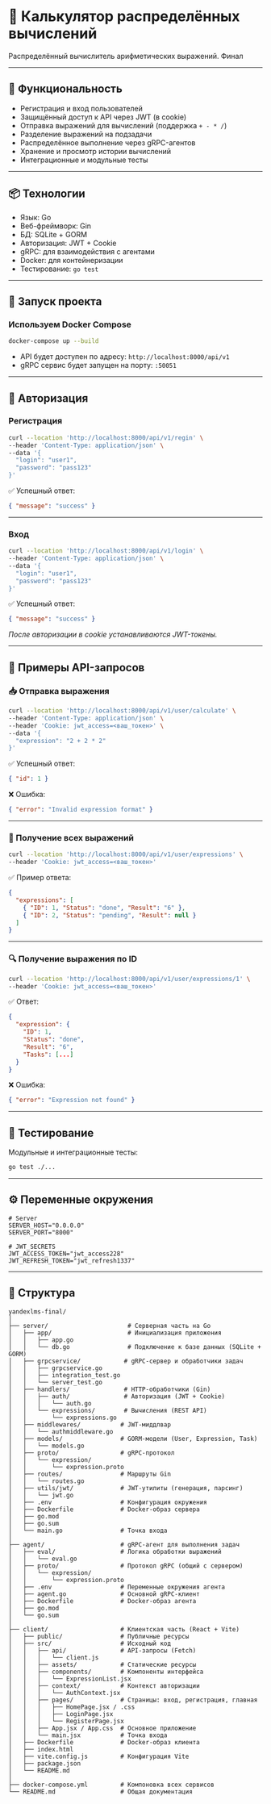 # 📡 Калькулятор распределённых вычислений

Распределённый вычислитель арифметических выражений. Финал

---

## 🚀 Функциональность

- Регистрация и вход пользователей
- Защищённый доступ к API через JWT (в cookie)
- Отправка выражений для вычислений (поддержка `+ - * /`)
- Разделение выражений на подзадачи
- Распределённое выполнение через gRPC-агентов
- Хранение и просмотр истории вычислений
- Интеграционные и модульные тесты

---

## 📦 Технологии

- Язык: Go
- Веб-фреймворк: Gin
- БД: SQLite + GORM
- Авторизация: JWT + Cookie
- gRPC: для взаимодействия с агентами
- Docker: для контейнеризации
- Тестирование: `go test`

---

## 🔧 Запуск проекта

### Используем Docker Compose

```bash
docker-compose up --build
````

* API будет доступен по адресу: `http://localhost:8000/api/v1`
* gRPC сервис будет запущен на порту: `:50051`

---

## 🔐 Авторизация

### Регистрация

```bash
curl --location 'http://localhost:8000/api/v1/regin' \
--header 'Content-Type: application/json' \
--data '{
  "login": "user1",
  "password": "pass123"
}'
```

✅ Успешный ответ:

```json
{ "message": "success" }
```

---

### Вход

```bash
curl --location 'http://localhost:8000/api/v1/login' \
--header 'Content-Type: application/json' \
--data '{
  "login": "user1",
  "password": "pass123"
}'
```

✅ Успешный ответ:

```json
{ "message": "success" }
```

*После авторизации в cookie устанавливаются JWT-токены.*

---

## 📡 Примеры API-запросов

### 📥 Отправка выражения

```bash
curl --location 'http://localhost:8000/api/v1/user/calculate' \
--header 'Content-Type: application/json' \
--header 'Cookie: jwt_access=<ваш_токен>' \
--data '{
  "expression": "2 + 2 * 2"
}'
```

✅ Успешный ответ:

```json
{ "id": 1 }
```

❌ Ошибка:

```json
{ "error": "Invalid expression format" }
```

---

### 📄 Получение всех выражений

```bash
curl --location 'http://localhost:8000/api/v1/user/expressions' \
--header 'Cookie: jwt_access=<ваш_токен>'
```

✅ Пример ответа:

```json
{
  "expressions": [
    { "ID": 1, "Status": "done", "Result": "6" },
    { "ID": 2, "Status": "pending", "Result": null }
  ]
}
```

---

### 🔍 Получение выражения по ID

```bash
curl --location 'http://localhost:8000/api/v1/user/expressions/1' \
--header 'Cookie: jwt_access=<ваш_токен>'
```

✅ Ответ:

```json
{
  "expression": {
    "ID": 1,
    "Status": "done",
    "Result": "6",
    "Tasks": [...]
  }
}
```

❌ Ошибка:

```json
{ "error": "Expression not found" }
```

---

## 🧪 Тестирование

Модульные и интеграционные тесты:

```bash
go test ./...
```

---

## ⚙ Переменные окружения

```env
# Server
SERVER_HOST="0.0.0.0"
SERVER_PORT="8000"

# JWT_SECRETS
JWT_ACCESS_TOKEN="jwt_access228"
JWT_REFRESH_TOKEN="jwt_refresh1337"
```

---

## 📁 Структура

```text
yandexlms-final/
│
├── server/                      # Серверная часть на Go
│   ├── app/                     # Инициализация приложения
│   │   ├── app.go
│   │   └── db.go                # Подключение к базе данных (SQLite + GORM)
│   ├── grpcservice/            # gRPC-сервер и обработчики задач
│   │   ├── grpcservice.go
│   │   ├── integration_test.go
│   │   └── server_test.go
│   ├── handlers/               # HTTP-обработчики (Gin)
│   │   ├── auth/               # Авторизация (JWT + Cookie)
│   │   │   └── auth.go
│   │   └── expressions/        # Вычисления (REST API)
│   │       └── expressions.go
│   ├── middlewares/           # JWT-миддлвар
│   │   └── authmiddleware.go
│   ├── models/                # GORM-модели (User, Expression, Task)
│   │   └── models.go
│   ├── proto/                 # gRPC-протокол
│   │   └── expression/
│   │       └── expression.proto
│   ├── routes/                # Маршруты Gin
│   │   └── routes.go
│   ├── utils/jwt/             # JWT-утилиты (генерация, парсинг)
│   │   └── jwt.go
│   ├── .env                   # Конфигурация окружения
│   ├── Dockerfile             # Docker-образ сервера
│   ├── go.mod
│   ├── go.sum
│   └── main.go                # Точка входа
│
├── agent/                     # gRPC-агент для выполнения задач
│   ├── eval/                  # Логика обработки выражений
│   │   └── eval.go
│   ├── proto/                 # Протокол gRPC (общий с сервером)
│   │   └── expression/
│   │       └── expression.proto
│   ├── .env                   # Переменные окружения агента
│   ├── agent.go               # Основной gRPC-клиент
│   ├── Dockerfile             # Docker-образ агента
│   ├── go.mod
│   └── go.sum
│
├── client/                    # Клиентская часть (React + Vite)
│   ├── public/                # Публичные ресурсы
│   ├── src/                   # Исходный код
│   │   ├── api/               # API-запросы (Fetch)
│   │   │   └── client.js
│   │   ├── assets/            # Статические ресурсы
│   │   ├── components/        # Компоненты интерфейса
│   │   │   └── ExpressionList.jsx
│   │   ├── context/           # Контекст авторизации
│   │   │   └── AuthContext.jsx
│   │   ├── pages/             # Страницы: вход, регистрация, главная
│   │   │   ├── HomePage.jsx / .css
│   │   │   ├── LoginPage.jsx
│   │   │   └── RegisterPage.jsx
│   │   ├── App.jsx / App.css  # Основное приложение
│   │   └── main.jsx           # Точка входа
│   ├── Dockerfile             # Docker-образ клиента
│   ├── index.html
│   ├── vite.config.js         # Конфигурация Vite
│   ├── package.json
│   └── README.md
│
├── docker-compose.yml         # Компоновка всех сервисов
└── README.md                  # Общая документация

```


